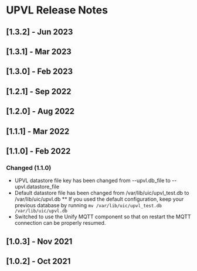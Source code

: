 # UPVL Release Notes

## [1.3.2] - Jun 2023

## [1.3.1] - Mar 2023

## [1.3.0] - Feb 2023

## [1.2.1] - Sep 2022

## [1.2.0] - Aug 2022

## [1.1.1] - Mar 2022

## [1.1.0] - Feb 2022

### Changed (1.1.0)

* UPVL datastore file key has been changed from --upvl.db_file to --upvl.datastore_file
* Default datastore file has been changed from /var/lib/uic/upvl_test.db to /var/lib/uic/upvl.db
** If you used the default configuration, keep your previous database by running `mv /var/lib/uic/upvl_test.db /var/lib/uic/upvl.db`
* Switched to use the Unify MQTT component so that on restart the MQTT connection can be properly resumed.

## [1.0.3] - Nov 2021

## [1.0.2] - Oct 2021
